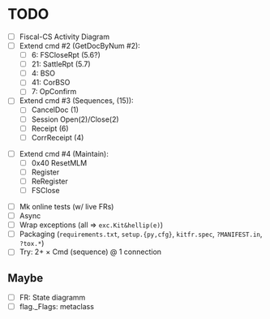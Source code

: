 # TODO

- [ ] Fiscal-CS Activity Diagram
- [ ] Extend cmd #2 (GetDocByNum #2):
  - [ ]  6: FSCloseRpt (5.6?)
  - [ ] 21: SattleRpt (5.7)
  - [ ]  4: BSO
  - [ ] 41: CorBSO
  - [ ]  7: OpConfirm
- [ ] Extend cmd #3 (Sequences, (15)):
    + [ ] CancelDoc (1)
    + [ ] Session Open(2)/Close(2)
    + [ ] Receipt (6)
    + [ ] CorrReceipt (4)
+ [ ] Extend cmd #4 (Maintain):
  - [ ] 0x40 ResetMLM
  - [ ] Register
  - [ ] ReRegister
  - [ ] FSClose
- [ ] Mk online tests (w/ live FRs)
- [ ] Async
- [ ] Wrap exceptions (all => `exc.Kit&hellip(e)`)
- [ ] Packaging (`requirements.txt`, `setup.{py,cfg}`, `kitfr.spec`, `?MANIFEST.in`, `?tox.*`)
- [ ] Try: 2+ &times; Cmd (sequence) @ 1 connection

## Maybe
- [ ] FR: State diagramm
- [ ] flag._Flags: metaclass

